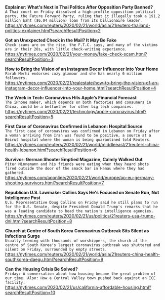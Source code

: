 **Explainer: What's Next in Thai Politics After Opposition Party Banned?**\
`A Thai court on Friday dissolved a high-profile opposition political party, the Future Forward Party, ruling that it illegally took a 191.2 million baht ($6.04 million) loan from its billionaire leader.`\
https://nytimes.com/reuters/2020/02/21/world/asia/21reuters-thailand-politics-explainer.html?searchResultPosition=2

**Got an Unexpected Check in the Mail? It May Be Fake**\
`Check scams are on the rise, the F.T.C. says, and many of the victims are in their 20s, with little check-writing experience.`\
https://nytimes.com/2020/02/21/your-money/fake-check-scam.html?searchResultPosition=3

**How to Bring the Vision of an Instagram Decor Influencer Into Your Home**\
`Farah Merhi endorses cozy glamour and she has nearly 6 million followers.`\
https://nytimes.com/2020/02/21/realestate/how-to-bring-the-vision-of-an-instagram-decor-influencer-into-your-home.html?searchResultPosition=4

**The Week in Tech: Coronavirus Hits Apple’s Financial Forecast**\
`The iPhone maker, which depends on both factories and consumers in China, could be a bellwether for other big tech companies.`\
https://nytimes.com/2020/02/21/technology/apple-coronavirus.html?searchResultPosition=5

**First Case of Coronavirus Confirmed in Lebanon: Hospital Source**\
`The first case of coronavirus was confirmed in Lebanon on Friday after a woman arriving from Iran was found to be positive, a source at a Beirut hospital where the woman is being quarantined told Reuters.`\
https://nytimes.com/reuters/2020/02/21/world/middleeast/21reuters-china-health-lebanon.html?searchResultPosition=6

**Survivor: German Shooter Emptied Magazine, Calmly Walked Out**\
`Piter Minnemann and his friends were eating when they heard shots fired outside the door of the snack bar in Hanau where they had gathered.`\
https://nytimes.com/aponline/2020/02/21/world/europe/ap-eu-germany-shooting-survivors.html?searchResultPosition=7

**Republican U.S. Lawmaker Collins Says He's Focused on Senate Run, Not Intelligence Post**\
`U.S. Representative Doug Collins on Friday said he still plans to run for the U.S. Senate, despite President Donald Trump's remarks that he was a leading candidate to head the nation's intelligence agencies.`\
https://nytimes.com/reuters/2020/02/21/us/politics/21reuters-usa-trump-dni.html?searchResultPosition=8

**Church at Centre of South Korea Coronavirus Outbreak Sits Silent as Infections Surge**\
`Usually teeming with thousands of worshippers, the church at the centre of South Korea's largest coronavirus outbreak was shuttered and silent on Friday, surrounded by empty streets.`\
https://nytimes.com/reuters/2020/02/21/world/asia/21reuters-china-health-southkorea-daegu.html?searchResultPosition=9

**Can the Housing Crisis Be Solved?**\
`Friday: A conversation about how housing became the great problem of our time. Also: How a Central Valley town pushed back against an ICE facility.`\
https://nytimes.com/2020/02/21/us/california-affordable-housing.html?searchResultPosition=10

